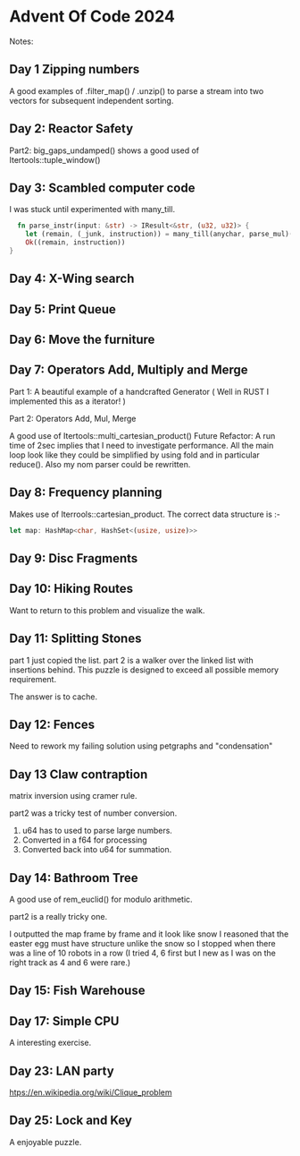 # Advent Of Code 2024

Notes:

## Day  1 Zipping numbers

  A good examples of .filter_map() / .unzip() to parse a stream into two vectors for subsequent independent sorting.

## Day  2: Reactor Safety

  Part2: big_gaps_undamped() shows a good used of Itertools::tuple_window()

## Day  3: Scambled computer code

  I was stuck until experimented with many_till.

```rust
  fn parse_instr(input: &str) -> IResult<&str, (u32, u32)> {
    let (remain, (_junk, instruction)) = many_till(anychar, parse_mul)(input)?;
    Ok((remain, instruction))
}
```

## Day  4: X-Wing search

## Day  5: Print Queue

## Day  6: Move the furniture

## Day  7: Operators Add, Multiply and Merge

  Part 1:
  A beautiful example of a handcrafted Generator
  ( Well in RUST I implemented this as a iterator! )

  Part 2:
  Operators Add, Mul, Merge

  A good use of Itertools::multi_cartesian_product()
  Future Refactor:
    A run time of 2sec implies that I need to investigate performance.
    All the main loop look like they could be simplified by
    using fold and in particular reduce().
    Also my nom parser could be rewritten.

## Day  8: Frequency planning

  Makes use of Iterrools::cartesian_product.
  The correct data structure is :-

  ```rust
  let map: HashMap<char, HashSet<(usize, usize)>>
  ```

## Day  9: Disc Fragments

## Day 10: Hiking Routes

  Want to return to this problem and visualize the walk.

## Day 11: Splitting Stones

  part 1 just copied the list.
  part 2 is a walker over the linked list with insertions behind.
         This puzzle is designed to exceed all possible
         memory requirement.

  The answer is to cache.

## Day 12: Fences

  Need to rework my failing solution using petgraphs
  and "condensation"

## Day 13 Claw contraption

  matrix inversion using cramer rule.

  part2 was a tricky test of number conversion.

  1) u64 has to used to parse large numbers.
  2) Converted in a f64 for processing
  3) Converted back into u64 for summation.

## Day 14: Bathroom Tree

  A good use of rem_euclid() for modulo arithmetic.

  part2 is a really tricky one.

  I outputted the map frame by frame and it look like snow
  I reasoned that the easter egg must have structure unlike the snow
  so I stopped when there was a line of 10 robots in a row
  (I tried 4, 6 first but I new as I was on the right track as 4 and 6 were rare.)

## Day 15: Fish Warehouse

## Day 17: Simple CPU

  A interesting exercise.

## Day 23: LAN party

<htps://en.wikipedia.org/wiki/Clique_problem>

## Day 25: Lock and Key

A enjoyable puzzle.
